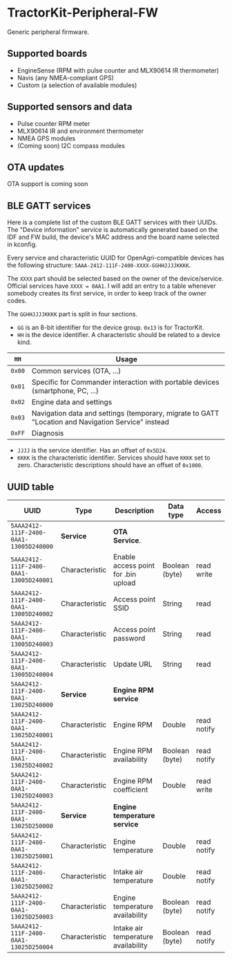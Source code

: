 # TractorKit-Peripheral-FW
Generic peripheral firmware.

## Supported boards
- EngineSense (RPM with pulse counter and MLX90614 IR thermometer)
- Navis (any NMEA-compliant GPS)
- Custom (a selection of available modules)

## Supported sensors and data
- Pulse counter RPM meter
- MLX90614 IR and environment thermometer
- NMEA GPS modules
- (Coming soon) I2C compass modules

## OTA updates
OTA support is coming soon

## BLE GATT services
Here is a complete list of the custom BLE GATT services with their UUIDs.
The "Device information" service is automatically generated based on the IDF and FW build, the device's MAC address and the board name selected in kconfig.

Every service and characteristic UUID for OpenAgri-compatible devices has the following structure: `5AAA-2412-111F-2400-XXXX-GGHHJJJJKKKK`.

The `XXXX` part should be selected based on the owner of the device/service. Official services have `XXXX = 0AA1`.
I will add an entry to a table whenever somebody creates its first service, in order to keep track of the owner codes.

The `GGHHJJJJKKKK` part is split in four sections.

- `GG` is an 8-bit identifier for the device group. `0x13` is for TractorKit.
- `HH` is the device identifier. A characteristic should be related to a device kind.

| `HH` | Usage |
|------|-------|
| `0x00` | Common services (OTA, ...) |
| `0x01` | Specific for Commander interaction with portable devices (smartphone, PC, ...) |
| `0x02` | Engine data and settings |
| `0x03` | Navigation data and settings (temporary, migrate to GATT "Location and Navigation Service" instead |
| `0xFF` | Diagnosis |

- `JJJJ` is the service identifier. Has an offset of `0x5D24`.
- `KKKK` is the characteristic identifier. Services should have `KKKK` set to zero. Characteristic descriptions should have an offset of `0x1000`.

## UUID table
| UUID                                   | Type           | Description                         | Data type      | Access      |
|----------------------------------------|----------------|-------------------------------------|----------------|-------------|
| `5AAA2412-111F-2400-0AA1-13005D240000` | **Service**    | **OTA Service**.                    |                |             |
| `5AAA2412-111F-2400-0AA1-13005D240001` | Characteristic | Enable access point for .bin upload | Boolean (byte) | read write  |
| `5AAA2412-111F-2400-0AA1-13005D240002` | Characteristic | Access point SSID                   | String         | read        |
| `5AAA2412-111F-2400-0AA1-13005D240003` | Characteristic | Access point password               | String         | read        |
| `5AAA2412-111F-2400-0AA1-13005D240004` | Characteristic | Update URL                          | String         | read        |
| `5AAA2412-111F-2400-0AA1-13025D240000` | **Service**    | **Engine RPM service**              |                |             |
| `5AAA2412-111F-2400-0AA1-13025D240001` | Characteristic | Engine RPM                          | Double         | read notify |
| `5AAA2412-111F-2400-0AA1-13025D240002` | Characteristic | Engine RPM availability             | Boolean (byte) | read notify |
| `5AAA2412-111F-2400-0AA1-13025D240003` | Characteristic | Engine RPM coefficient              | Double         | read write  |
| `5AAA2412-111F-2400-0AA1-13025D250000` | **Service**    | **Engine temperature service**      |                |             |
| `5AAA2412-111F-2400-0AA1-13025D250001` | Characteristic | Engine temperature                  | Double         | read notify |
| `5AAA2412-111F-2400-0AA1-13025D250002` | Characteristic | Intake air temperature              | Double         | read notify |
| `5AAA2412-111F-2400-0AA1-13025D250003` | Characteristic | Engine temperature availability     | Boolean (byte) | read notify |
| `5AAA2412-111F-2400-0AA1-13025D250004` | Characteristic | Intake air temperature availability | Boolean (byte) | read notify |

